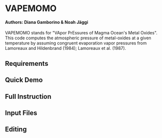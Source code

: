 # VAPEMOMO
#### Authors: Diana Gamborino & Noah Jäggi ####

VAPEMOMO stands for "VApor PrEssures of Magma Ocean's Metal Oxides". 
This code computes  the  atmospheric  pressure  of  metal-oxides  at  a  given  temperature by assuming congruent evaporation vapor pressures from  Lamoreaux  and  Hildenbrand  (1984);  Lamoreaux et al. (1987).

## Requirements

## Quick Demo

## Full Instruction

## Input Files

## Editing

